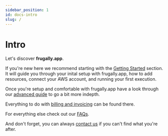 ```yaml
---
sidebar_position: 1
id: docs-intro
slug: /
---
```


# Intro

Let's discover **frugally.app**.

If you're new here we recommend starting with the [Getting Started](./getting-started/start-here.md) section. It will guide you through your inital setup with frugally.app, how to add resources, connect your AWS account, and running your first execution.

Once you're setup and comfortable with frugally.app have a look through our [advanced guide](./category/advanced) to go a bit more indepth.

Everything to do with [billing and invoicing](./category/billing) can be found there.

For everything else check out our [FAQs](./category/faqs).

And don't forget, you can always [contact us](mailto:support@frugally.app) if you can't find what you're after.